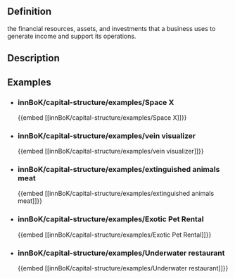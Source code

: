 
## Definition
the financial resources, assets, and investments that a business uses to generate income and support its operations.
## Description
## Examples
- ### innBoK/capital-structure/examples/Space X
	{{embed [[innBoK/capital-structure/examples/Space X]]}}
- ### innBoK/capital-structure/examples/vein visualizer
	{{embed [[innBoK/capital-structure/examples/vein visualizer]]}}
- ### innBoK/capital-structure/examples/extinguished animals meat
	{{embed [[innBoK/capital-structure/examples/extinguished animals meat]]}}
- ### innBoK/capital-structure/examples/Exotic Pet Rental
	{{embed [[innBoK/capital-structure/examples/Exotic Pet Rental]]}}
- ### innBoK/capital-structure/examples/Underwater restaurant
	{{embed [[innBoK/capital-structure/examples/Underwater restaurant]]}}












